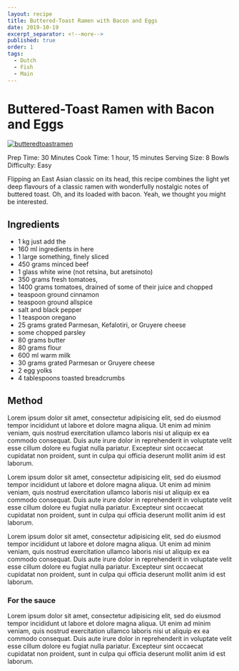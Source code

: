 ```yaml
---
layout: recipe
title: Buttered-Toast Ramen with Bacon and Eggs
date: 2019-10-19
excerpt_separator: <!--more-->
published: true
order: 1
tags:
  - Dutch
  - Fish
  - Main
---
```


# Buttered-Toast Ramen with Bacon and Eggs

[![butteredtoastramen](/_uploads/butteretoastramen.25.13.png)](/_uploads/butteretoastramen.25.13.png)

Prep Time: 30 Minutes
Cook Time: 1 hour, 15 minutes
Serving Size: 8 Bowls
Difficulty: Easy

Flipping an East Asian classic on its head, this recipe combines the light yet deep flavours of a classic ramen with wonderfully nostalgic notes of buttered toast. Oh, and its loaded with bacon. Yeah, we thought you might be interested.

<!--more-->

## Ingredients

- 1 kg just add the
- 160 ml ingredients in here
- 1 large something, finely sliced
- 450 grams minced beef
- 1 glass white wine (not retsina, but aretsinoto)
- 350 grams fresh tomatoes,
- 1400 grams tomatoes, drained of some of their juice and chopped
- teaspoon ground cinnamon
- teaspoon ground allspice
- salt and black pepper
- 1 teaspoon oregano
- 25 grams grated Parmesan, Kefalotiri, or Gruyere cheese
- some chopped parsley
- 80 grams butter
- 80 grams flour
- 600 ml warm milk
- 30 grams grated Parmesan or Gruyere cheese
- 2 egg yolks
- 4 tablespoons toasted breadcrumbs


## Method

Lorem ipsum dolor sit amet, consectetur adipisicing elit, sed do eiusmod tempor incididunt ut labore et dolore magna aliqua. Ut enim ad minim veniam, quis nostrud exercitation ullamco laboris nisi ut aliquip ex ea commodo consequat. Duis aute irure dolor in reprehenderit in voluptate velit esse cillum dolore eu fugiat nulla pariatur. Excepteur sint occaecat cupidatat non proident, sunt in culpa qui officia deserunt mollit anim id est laborum.

Lorem ipsum dolor sit amet, consectetur adipisicing elit, sed do eiusmod tempor incididunt ut labore et dolore magna aliqua. Ut enim ad minim veniam, quis nostrud exercitation ullamco laboris nisi ut aliquip ex ea commodo consequat. Duis aute irure dolor in reprehenderit in voluptate velit esse cillum dolore eu fugiat nulla pariatur. Excepteur sint occaecat cupidatat non proident, sunt in culpa qui officia deserunt mollit anim id est laborum.

Lorem ipsum dolor sit amet, consectetur adipisicing elit, sed do eiusmod tempor incididunt ut labore et dolore magna aliqua. Ut enim ad minim veniam, quis nostrud exercitation ullamco laboris nisi ut aliquip ex ea commodo consequat. Duis aute irure dolor in reprehenderit in voluptate velit esse cillum dolore eu fugiat nulla pariatur. Excepteur sint occaecat cupidatat non proident, sunt in culpa qui officia deserunt mollit anim id est laborum.

### For the sauce

Lorem ipsum dolor sit amet, consectetur adipisicing elit, sed do eiusmod tempor incididunt ut labore et dolore magna aliqua. Ut enim ad minim veniam, quis nostrud exercitation ullamco laboris nisi ut aliquip ex ea commodo consequat. Duis aute irure dolor in reprehenderit in voluptate velit esse cillum dolore eu fugiat nulla pariatur. Excepteur sint occaecat cupidatat non proident, sunt in culpa qui officia deserunt mollit anim id est laborum.
